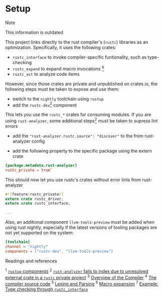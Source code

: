 # Setup

> [!NOTE]
> 
> This information is outdated

This project links directly to the rust compiler's (`rustc`) libraries as an optimization. Specifically, it uses the following crates:

- `rustc_interface` to invoke compiler-specific funtionality, such as type-checking
- `rustc_expand` to expand macro invocations [<sup>6</sup>](https://rustc-dev-guide.rust-lang.org/macro-expansion.html)
- `rustc_ast` to analyze code items

However, since those crates are private and unpublished on crates.io, the following steps must be taken to expose and use them:

- switch to the `nightly` toolchain using `rustup`
- add the `rustc-dev`[<sup>2</sup>](https://rust-lang.github.io/rustup/concepts/components.html) component

This lets you use the `rustc_*` crates for consuming modules. If you are using `rust-analyzer`, some additional steps[<sup>2</sup>](https://users.rust-lang.org/t/rust-analyzer-fails-to-index-due-to-unresolved-external-crate-in-a-rustc-private-project/105909/2?u=kzha0) must be taken to supress lint errors

- add the `"rust-analyzer.rustc.source": "discover"` to the from rust-analyzer config

- add the following property to the specific package using the extern crate

```toml
[package.metadata.rust-analyzer]
rustc_private = true`
```

This should now let you use rustc's crates without error lints from rust-analyzer

```rust
#![feature(rustc_private)]
extern crate rustc_driver;
extern crate rustc_interface;

...
```

Also, an additional component `llvm-tools-preview` must be added when using rust nightly, especially if the latest versions of tooling packages are not yet supported on the system:

```toml
[toolchain]
channel = "nightly"
components = ["rustc-dev", "llvm-tools-preview"]
```



Readings and references

<sup>1</sup> [`rustup` components](https://rust-lang.github.io/rustup/concepts/components.html)
<sup>2</sup> [`rust-analyzer` fails to index due to unresolved external crate in a `rustc` private project](https://users.rust-lang.org/t/rust-analyzer-fails-to-index-due-to-unresolved-external-crate-in-a-rustc-private-project/105909/2?u=kzha0)
<sup>3</sup> [Overview of the Compiler](https://rustc-dev-guide.rust-lang.org/overview.html)
<sup>4</sup> [The compiler source code](https://rustc-dev-guide.rust-lang.org/compiler-src.html)
<sup>5</sup> [Lexing and Parsing](https://rustc-dev-guide.rust-lang.org/the-parser.html)
<sup>6</sup> [Macro expansion](https://rustc-dev-guide.rust-lang.org/macro-expansion.html)
<sup>7</sup> [Example: Type checking through `rustc_interface`](https://rustc-dev-guide.rust-lang.org/rustc-driver/interacting-with-the-ast.html)
